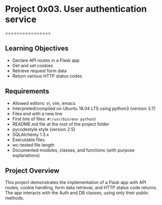 # Project 0x03. User authentication service
================

## Learning Objectives

* Declare API routes in a Flask app
* Get and set cookies
* Retrieve request form data
* Return various HTTP status codes

## Requirements

* Allowed editors: vi, vim, emacs
* Interpreted/compiled on Ubuntu 18.04 LTS using python3 (version 3.7)
* Files end with a new line
* First line of files: `#!/usr/bin/env python3`
* README.md file at the root of the project folder
* pycodestyle style (version 2.5)
* SQLAlchemy 1.3.x
* Executable files
* wc-tested file length
* Documented modules, classes, and functions (with purpose explanations)

## Project Overview

This project demonstrates the implementation of a Flask app with API routes, cookie handling, form data retrieval, and HTTP status code returns. The app interacts with the Auth and DB classes, using only their public methods.
